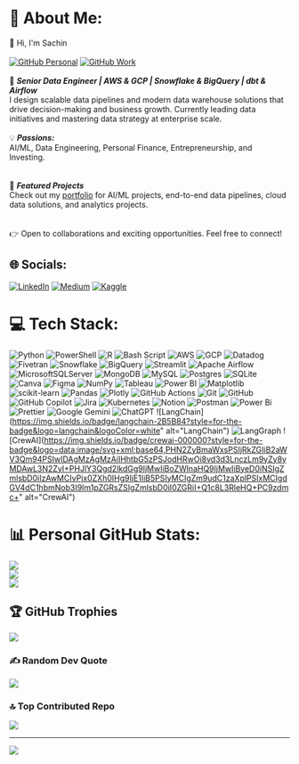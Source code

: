 # 💫 About Me: 
👋 Hi, I'm Sachin<br><br>[![GitHub Personal](https://img.shields.io/badge/Personal-%23121011.svg?style=plastic&logo=github&logoColor=white)](https://github.com/sachinthomas91/) [![GitHub Work](https://img.shields.io/badge/Work-%23121011.svg?style=plastic&logo=github&logoColor=white)](https://github.com/sthomas-kt/)<br><br>🚀 _**Senior Data Engineer | AWS & GCP | Snowflake & BigQuery | dbt & Airflow**_<br>I design scalable data pipelines and modern data warehouse solutions that drive decision-making and business growth. Currently leading data initiatives and mastering data strategy at enterprise scale.<br><br>💡 _**Passions:**_ <br>AI/ML, Data Engineering, Personal Finance, Entrepreneurship, and Investing.<br><br><br>📂 _**Featured Projects**_<br>Check out my [portfolio](https://sachinthomas91.github.io/sachinthomas/) for AI/ML projects, end-to-end data pipelines, cloud data solutions, and analytics projects.<br><br><br>👉 Open to collaborations and exciting opportunities. Feel free to connect!


## 🌐 Socials:
[![LinkedIn](https://img.shields.io/badge/LinkedIn-%230077B5.svg?logo=linkedin&logoColor=white)](https://linkedin.com/in/sachinthomas91) [![Medium](https://img.shields.io/badge/Medium-12100E?logo=medium&logoColor=white)](https://medium.com/@sthomas-real) [![Kaggle](https://img.shields.io/badge/Kaggle-12100E?logo=kaggle&logoColor=white)](https://www.kaggle.com/kggle123) 

# 💻 Tech Stack:
![Python](https://img.shields.io/badge/python-3670A0?style=for-the-badge&logo=python&logoColor=ffdd54) ![PowerShell](https://img.shields.io/badge/PowerShell-%235391FE.svg?style=for-the-badge&logo=powershell&logoColor=white) ![R](https://img.shields.io/badge/r-%23276DC3.svg?style=for-the-badge&logo=r&logoColor=white) ![Bash Script](https://img.shields.io/badge/bash_script-%23121011.svg?style=for-the-badge&logo=gnu-bash&logoColor=white) ![AWS](https://img.shields.io/badge/AWS-%23FF9900.svg?style=for-the-badge&logo=amazon-aws&logoColor=white) ![GCP](https://img.shields.io/badge/GCP-blue?style=for-the-badge&logo=google-cloud&logoColor=orange) ![Datadog](https://img.shields.io/badge/datadog-%23632CA6.svg?style=for-the-badge&logo=datadog&logoColor=white) ![Fivetran](https://img.shields.io/badge/Fivetran-0A84FF?style=for-the-badge&logo=fivetran&logoColor=white) ![Snowflake](https://img.shields.io/badge/snowflake-%2329B5E8.svg?style=for-the-badge&logo=snowflake&logoColor=white) ![BigQuery](https://img.shields.io/badge/GoogleBigQuery-4285F4?style=for-the-badge&logo=google-bigquery&logoColor=white) ![Streamlit](https://img.shields.io/badge/Streamlit-%23FE4B4B.svg?style=for-the-badge&logo=streamlit&logoColor=white) ![Apache Airflow](https://img.shields.io/badge/Apache%20Airflow-017CEE?style=for-the-badge&logo=Apache%20Airflow&logoColor=white) ![MicrosoftSQLServer](https://img.shields.io/badge/Microsoft%20SQL%20Server-CC2927?style=for-the-badge&logo=microsoft%20sql%20server&logoColor=white) ![MongoDB](https://img.shields.io/badge/MongoDB-%234ea94b.svg?style=for-the-badge&logo=mongodb&logoColor=white) ![MySQL](https://img.shields.io/badge/mysql-4479A1.svg?style=for-the-badge&logo=mysql&logoColor=white) ![Postgres](https://img.shields.io/badge/postgres-%23316192.svg?style=for-the-badge&logo=postgresql&logoColor=white) ![SQLite](https://img.shields.io/badge/sqlite-%2307405e.svg?style=for-the-badge&logo=sqlite&logoColor=white) ![Canva](https://img.shields.io/badge/Canva-%2300C4CC.svg?style=for-the-badge&logo=Canva&logoColor=white) ![Figma](https://img.shields.io/badge/figma-%23F24E1E.svg?style=for-the-badge&logo=figma&logoColor=white) ![NumPy](https://img.shields.io/badge/numpy-%23013243.svg?style=for-the-badge&logo=numpy&logoColor=white) ![Tableau](https://img.shields.io/badge/Tableau-E97627?style=for-the-badge&logo=tableau&logoColor=white) ![Power BI](https://img.shields.io/badge/Power%20BI-F2C811?style=for-the-badge&logo=powerbi&logoColor=black) ![Matplotlib](https://img.shields.io/badge/Matplotlib-%23ffffff.svg?style=for-the-badge&logo=Matplotlib&logoColor=black) ![scikit-learn](https://img.shields.io/badge/scikit--learn-%23F7931E.svg?style=for-the-badge&logo=scikit-learn&logoColor=white) ![Pandas](https://img.shields.io/badge/pandas-%23150458.svg?style=for-the-badge&logo=pandas&logoColor=white) ![Plotly](https://img.shields.io/badge/Plotly-%233F4F75.svg?style=for-the-badge&logo=plotly&logoColor=white) ![GitHub Actions](https://img.shields.io/badge/github%20actions-%232671E5.svg?style=for-the-badge&logo=githubactions&logoColor=white) ![Git](https://img.shields.io/badge/git-%23F05033.svg?style=for-the-badge&logo=git&logoColor=white) ![GitHub](https://img.shields.io/badge/github-%23121011.svg?style=for-the-badge&logo=github&logoColor=white) ![GitHub Copilot](https://img.shields.io/badge/github_copilot-8957E5?style=for-the-badge&logo=github-copilot&logoColor=white) ![Jira](https://img.shields.io/badge/jira-%230A0FFF.svg?style=for-the-badge&logo=jira&logoColor=white) ![Kubernetes](https://img.shields.io/badge/kubernetes-%23326ce5.svg?style=for-the-badge&logo=kubernetes&logoColor=white) ![Notion](https://img.shields.io/badge/Notion-%23000000.svg?style=for-the-badge&logo=notion&logoColor=white) ![Postman](https://img.shields.io/badge/Postman-FF6C37?style=for-the-badge&logo=postman&logoColor=white) ![Power Bi](https://img.shields.io/badge/power_bi-F2C811?style=for-the-badge&logo=powerbi&logoColor=black) ![Prettier](https://img.shields.io/badge/prettier-%23F7B93E.svg?style=for-the-badge&logo=prettier&logoColor=black) ![Google Gemini](https://img.shields.io/badge/google%20gemini-8E75B2?style=for-the-badge&logo=google%20gemini&logoColor=white) ![ChatGPT](https://img.shields.io/badge/ChatGPT-OpenAI-00A9E0?style=for-the-badge&logo=openai&logoColor=white) ![LangChain](https://img.shields.io/badge/langchain-2B5B84?style=for-the-badge&logo=langchain&logoColor=white" alt="LangChain") ![LangGraph]("https://img.shields.io/badge/langgraph-FFB300?style=for-the-badge&logo=langgraph&logoColor=black") ![CrewAI](https://img.shields.io/badge/crewai-000000?style=for-the-badge&logo=data:image/svg+xml;base64,PHN2ZyBmaWxsPSIjRkZGIiB2aWV3Qm94PSIwIDAgMzAgMzAiIHhtbG5zPSJodHRwOi8vd3d3LnczLm9yZy8yMDAwL3N2ZyI+PHJlY3Qgd2lkdGg9IjMwIiBoZWlnaHQ9IjMwIiByeD0iNSIgZmlsbD0iIzAwMCIvPjx0ZXh0IHg9IjE1IiB5PSIyMCIgZm9udC1zaXplPSIxMCIgdGV4dC1hbmNob3I9Im1pZGRsZSIgZmlsbD0iI0ZGRiI+Q1c8L3RleHQ+PC9zdmc+" alt="CrewAI")
# 📊 Personal GitHub Stats:
![](https://github-readme-stats.vercel.app/api?username=sachinthomas91&theme=dark&hide_border=false&include_all_commits=false&count_private=false)<br/>
![](https://nirzak-streak-stats.vercel.app/?user=sachinthomas91&theme=dark&hide_border=false)<br/>
![](https://github-readme-stats.vercel.app/api/top-langs/?username=sachinthomas91&theme=dark&hide_border=false&include_all_commits=false&count_private=false&layout=compact)

## 🏆 GitHub Trophies
![](https://github-profile-trophy.vercel.app/?username=sachinthomas91&theme=radical&no-frame=false&no-bg=true&margin-w=4)

### ✍️ Random Dev Quote
![](https://quotes-github-readme.vercel.app/api?type=horizontal&theme=radical)

### 🔝 Top Contributed Repo
![](https://github-contributor-stats.vercel.app/api?username=sachinthomas91&limit=5&theme=dark&combine_all_yearly_contributions=true)

---
[![](https://visitcount.itsvg.in/api?id=sachinthomas91&icon=0&color=3)](https://visitcount.itsvg.in)

<!-- Proudly created with GPRM ( https://gprm.itsvg.in ) -->
